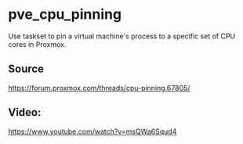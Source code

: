 # pve_cpu_pinning
Use taskset to pin a virtual machine's process to a specific set of CPU cores in Proxmox.

## Source
https://forum.proxmox.com/threads/cpu-pinning.67805/

## Video:
https://www.youtube.com/watch?v=msQWa6Squd4

